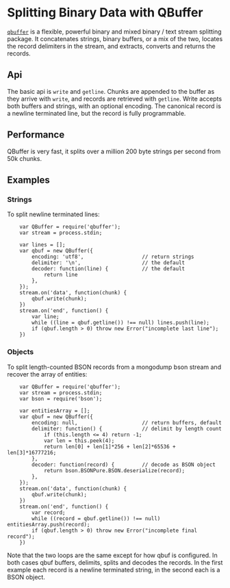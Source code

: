 Splitting Binary Data with QBuffer
==================================


[`qbuffer`](https://github.com/andrasq/node-qbuffer)
is a flexible, powerful binary and mixed binary / text stream splitting
package.  It concatenates strings, binary buffers, or a mix of the two, locates the
record delimiters in the stream, and extracts, converts and returns the records.


Api
---

The basic api is `write` and `getline`.  Chunks are appended to the buffer as they
arrive with `write`, and records are retrieved with `getline`.  Write accepts both
buffers and strings, with an optional encoding.  The canonical record is a newline
terminated line, but the record is fully programmable.


Performance
-----------

QBuffer is very fast, it splits over a million 200 byte strings per second from 50k chunks.


Examples
--------

### Strings

To split newline terminated lines:

        var QBuffer = require('qbuffer');
        var stream = process.stdin;

        var lines = [];
        var qbuf = new QBuffer({
            encoding: 'utf8',                   // return strings
            delimiter: '\n',                    // the default
            decoder: function(line) {           // the default
                return line
            },
        });
        stream.on('data', function(chunk) {
            qbuf.write(chunk);
        })
        stream.on('end', function() {
            var line;
            while ((line = qbuf.getline()) !== null) lines.push(line);
            if (qbuf.length > 0) throw new Error("incomplete last line");
        })

### Objects

To split length-counted BSON records from a mongodump bson stream and recover
the array of entities:

        var QBuffer = require('qbuffer');
        var stream = process.stdin;
        var bson = require('bson');

        var entitiesArray = [];
        var qbuf = new QBuffer({
            encoding: null,                     // return buffers, default
            delimiter: function() {             // delimit by length count
                if (this.length <= 4) return -1;
                var len = this.peek(4);
                return len[0] + len[1]*256 + len[2]*65536 + len[3]*16777216;
            },
            decoder: function(record) {         // decode as BSON object
                return bson.BSONPure.BSON.deserialize(record);
            },
        });
        stream.on('data', function(chunk) {
            qbuf.write(chunk);
        })
        stream.on('end', function() {
            var record;
            while ((record = qbuf.getline()) !== null) entitiesArray.push(record);
            if (qbuf.length > 0) throw new Error("incomplete final record");
        })

Note that the two loops are the same except for how qbuf is configured.  In both
cases qbuf buffers, delimits, splits and decodes the records.  In the first example
each record is a newline terminated string, in the second each is a BSON object.
